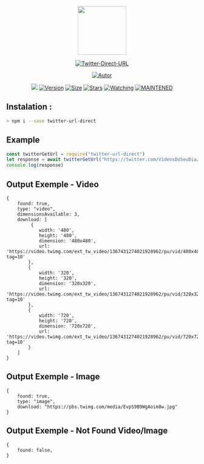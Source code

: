 <p align="center">
<img src="https://avatars0.githubusercontent.com/u/4674786?s=400&u=2f77d382a4428c141558772a2b7ad3a36bebf5bc&v=4" width="128" height="128"/>
</p>
<p align="center">
<a href="#"><img title="Twitter-Direct-URL" src="https://img.shields.io/badge/Twitter%20Direct%20URL-green?colorA=%23ff0000&colorB=27b6e5&style=for-the-badge"></a>
</p>
<p align="center">
<a href="https://github.com/victorsouzaleal"><img title="Autor" src="https://img.shields.io/badge/Author-victorsouzaleal-27b6e5.svg?style=for-the-badge&logo=github"></a>
</p>
</p>
<p align="center">
<a href="https://hits.seeyoufarm.com"><img src="https://hits.seeyoufarm.com/api/count/incr/badge.svg?url=https%3A%2F%2Fgithub.com%2Fvictorsouzaleal%2Ftwitter-direct-url&count_bg=%2327B6E5&title_bg=%23555555&icon=&icon_color=%23E7E7E7&title=hits&edge_flat=false"/></a>
<a href="#"><img title="Version" src="https://img.shields.io/github/package-json/v/victorsouzaleal/twitter-direct-url?color=27B6E5&logo=github&style=flat-square"></a>
<a href="#"><img title="Size" src="https://img.shields.io/bundlephobia/min/twitter-url-direct?color=27B6E5&logo=npm&style=flat-square"></a>
<a href="https://github.com/victorsouzaleal/twitter-direct-url/stargazers/"><img title="Stars" src="https://img.shields.io/github/stars/victorsouzaleal/twitter-direct-url?color=27B6E5&logo=github&style=flat-square"></a>
<a href="https://github.com/victorsouzaleal/twitter-direct-url/watchers"><img title="Watching" src="https://img.shields.io/github/watchers/victorsouzaleal/twitter-direct-url?color=27B6E5&logo=github&style=flat-square"></a>
<a href="#"><img title="MAINTENED" src="https://img.shields.io/badge/MAINTENED-YES-27B6E5?style=flat-square"/></a>
</p>

## Instalation :
```bash
> npm i --save twitter-url-direct
```

## Example
```js
const twitterGetUrl = require("twitter-url-direct")
let response = await twitterGetUrl("https://twitter.com/VideosDoSeuDia/status/1367431296604078082")
console.log(response)
```

## Output Exemple - Video
```
{
    found: true,
    type: "video",
    dimensionsAvailable: 3,
    download: [
         {
            width: '480',
            height: '480',
            dimension: '480x480',
            url: 'https://video.twimg.com/ext_tw_video/1367431274021928962/pu/vid/480x480/Mci5Lz4vRDtmGMCM.mp4?tag=10'
        },
        {
            width: '320',
            height: '320',
            dimension: '320x320',
            url: 'https://video.twimg.com/ext_tw_video/1367431274021928962/pu/vid/320x320/EBqdjRZKrUDG1Q_Q.mp4?tag=10'
        },
        {
            width: '720',
            height: '720',
            dimension: '720x720',
            url: 'https://video.twimg.com/ext_tw_video/1367431274021928962/pu/vid/720x720/jQpjRIlF03JxfgwD.mp4?tag=10'
        }
    ]
}
```

## Output Exemple - Image
```
{
    found: true,
    type: "image",
    download: "https://pbs.twimg.com/media/EvpS9B9WgAoim8w.jpg"
}
```

## Output Exemple - Not Found Video/Image
```
{
    found: false,
}
```
